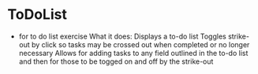 # ToDoList 
- for to do list exercise
What it does:
Displays a to-do list
Toggles strike-out by click so tasks may be crossed out when completed or no longer necessary
Allows for adding tasks to any field outlined in the to-do list and then for those to be togged on and off by the strike-out
